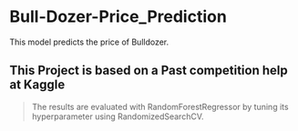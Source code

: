 # Bull-Dozer-Price_Prediction
This model predicts the price of Bulldozer.

## This Project is based on a Past competition help at Kaggle

> The results are evaluated with RandomForestRegressor by tuning its hyperparameter using RandomizedSearchCV. 
